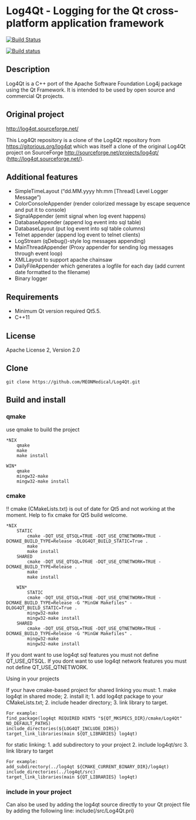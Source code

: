 Log4Qt - Logging for the Qt cross-platform application framework
================================================================

[![Build Status](https://travis-ci.org/MEONMedical/Log4Qt.svg?branch=master)](https://travis-ci.org/MEONMedical/Log4Qt)

[![Build status](https://ci.appveyor.com/api/projects/status/yhlqvbqeooy7ds2l?svg=true)](https://ci.appveyor.com/project/MeonMedical/log4qt)

Description
-----------
Log4Qt is a C++ port of the Apache Software Foundation Log4j package using the Qt Framework.
It is intended to be used by open source and commercial Qt projects.

Original project
----------------
http://log4qt.sourceforge.net/

This Log4Qt repository is a clone of the Log4Qt repository from https://gitorious.org/log4qt
which was itself a clone of the original Log4Qt project on SourceForge http://sourceforge.net/projects/log4qt/ (http://log4qt.sourceforge.net/).

Additional features
-------------------
* SimpleTimeLayout (“dd.MM.yyyy hh:mm [Thread] Level Logger Message”)
* ColorConsoleAppender (render colorized message by escape sequence and put it to console)
* SignalAppender (emit signal when log event happens)
* DatabaseAppender (append log event into sql table)
* DatabaseLayout (put log event into sql table columns)
* Telnet appender (append log event to telnet clients)
* LogStream (qDebug()-style log messages appending)
* MainThreadAppender (Proxy appender for sending log messages through event loop)
* XMLLayout to support apache chainsaw
* DailyFileAppender which generates a logfile for each day (add current date formatted to the filename)
* Binary logger

Requirements
------------
* Minimum Qt version required Qt5.5.
* C++11

License
-------
Apache License 2, Version 2.0

Clone
-----
    git clone https://github.com/MEONMedical/Log4Qt.git

Build and install
-----------------
### qmake
use qmake to build the project

    *NIX
        qmake
        make
        make install

    WIN*
        qmake
        mingw32-make
        mingw32-make install

### cmake
!! cmake (CMakeLists.txt) is out of date for Qt5 and not working at the moment.
Help to fix cmake for Qt5 build welcome.

    *NIX
        STATIC
            cmake -DQT_USE_QTSQL=TRUE -DQT_USE_QTNETWORK=TRUE -DCMAKE_BUILD_TYPE=Release -DLOG4QT_BUILD_STATIC=True .
            make
            make install
        SHARED
            cmake -DQT_USE_QTSQL=TRUE -DQT_USE_QTNETWORK=TRUE -DCMAKE_BUILD_TYPE=Release .
            make
            make install

        WIN*
            STATIC
            cmake -DQT_USE_QTSQL=TRUE -DQT_USE_QTNETWORK=TRUE -DCMAKE_BUILD_TYPE=Release -G "MinGW Makefiles" -DLOG4QT_BUILD_STATIC=True .
            mingw32-make
            mingw32-make install
        SHARED
            cmake -DQT_USE_QTSQL=TRUE -DQT_USE_QTNETWORK=TRUE -DCMAKE_BUILD_TYPE=Release -G "MinGW Makefiles" .
            mingw32-make
            mingw32-make install

If you dont want to use log4qt sql features you must not define QT_USE_QTSQL.
If you dont want to use log4qt network features you must not define QT_USE_QTNETWORK.

Using in your projects

If your have cmake-based project
  for shared linking you must:
    1. make log4qt in shared mode;
    2. install it;
    1. add log4qt package to your CMakeLists.txt;
    2. include header directory;
    3. link library to target.

    For example:
    find_package(log4qt REQUIRED HINTS "${QT_MKSPECS_DIR}/cmake/Log4Qt" NO_DEFAULT_PATHS)
    include_directories(${LOG4QT_INCLUDE_DIRS})
    target_link_libraries(main ${QT_LIBRARIES} log4qt)

  for static linking:
    1. add subdirectory to your project
    2. include log4qt/src
    3. link library to target

    For example:
    add_subdirectory(../log4qt ${CMAKE_CURRENT_BINARY_DIR}/log4qt)
    include_directories(../log4qt/src)
    target_link_libraries(main ${QT_LIBRARIES} log4qt)

### include in your project
Can also be used by adding the log4qt source directly to your Qt project file by adding the following line:
include(<unpackdir>/src/Log4Qt.pri)

